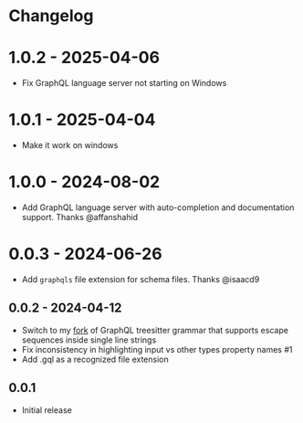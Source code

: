 # Changelog

# 1.0.2 - 2025-04-06

- Fix GraphQL language server not starting on Windows

# 1.0.1 - 2025-04-04

- Make it work on windows

# 1.0.0 - 2024-08-02

- Add GraphQL language server with auto-completion and documentation support. Thanks @affanshahid

# 0.0.3 - 2024-06-26

- Add `graphqls` file extension for schema files. Thanks @isaacd9

## 0.0.2 - 2024-04-12

- Switch to my [fork](https://github.com/11bit/tree-sitter-graphql) of GraphQL treesitter grammar that supports escape sequences inside single line strings
- Fix inconsistency in highlighting input vs other types property names #1
- Add .gql as a recognized file extension

## 0.0.1

- Initial release
